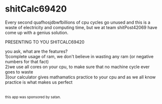# shitCalc69420

Every second quafhosjdbwfbillions of cpu cycles go unused and this is a waste of electricity and computing time, but we at team shitPost42069 have come up with a genius solution.

PRESENTING TO YOU SHITCALC69420 

you ask, what are the features?<br>
1)complete usage of ram, we don't believe in wasting any ram (or negative numbers for that fact)<br>
2)we use all cores on your cpu, to make sure that no machine cycle ever goes to waste<br>
3)our calculator gives mathamatics practice to your cpu and as we all know practice is what makes us perfect<br>
<br>
<br>
<sup>this app was sponsored by satan.<sub>
